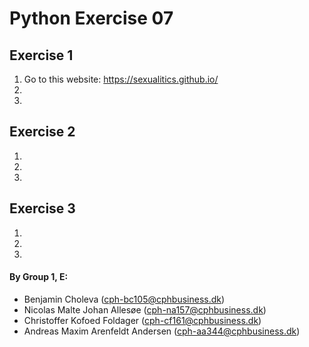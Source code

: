 # Python Exercise 07

## Exercise 1
1. Go to this website: https://sexualitics.github.io/
2. 
3. 

## Exercise 2
1. 
2. 
3.

## Exercise 3
1. 
2.
3.

#### By Group 1, E:
- Benjamin Choleva (cph-bc105@cphbusiness.dk)
- Nicolas Malte Johan Allesøe (cph-na157@cphbusiness.dk)
- Christoffer Kofoed Foldager (cph-cf161@cphbusiness.dk)
- Andreas Maxim Arenfeldt Andersen (cph-aa344@cphbusiness.dk)
